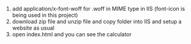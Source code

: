 1. add application/x-font-woff for .woff in MIME type in IIS (font-icon is being used in this project)
2. download zip file and unzip file and copy folder into IIS and setup a website as usual
3. open index.html and you can see the calculator
